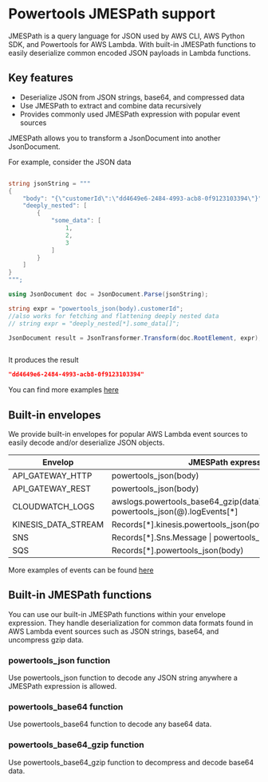 # Powertools JMESPath support

JMESPath is a query language for JSON used by AWS CLI, AWS Python SDK, and Powertools for AWS Lambda.
 With built-in JMESPath functions to easily deserialize common encoded JSON payloads in Lambda functions.

## Key features

- Deserialize JSON from JSON strings, base64, and compressed data
- Use JMESPath to extract and combine data recursively
- Provides commonly used JMESPath expression with popular event sources

JMESPath allows you to transform a JsonDocument into another JsonDocument.

For example, consider the JSON data

```csharp

string jsonString = """
{
    "body": "{\"customerId\":\"dd4649e6-2484-4993-acb8-0f9123103394\"}",
    "deeply_nested": [
        {
            "some_data": [
                1,
                2,
                3
            ]
        }
    ]
}
""";

using JsonDocument doc = JsonDocument.Parse(jsonString);

string expr = "powertools_json(body).customerId";
//also works for fetching and flattening deeply nested data
// string expr = "deeply_nested[*].some_data[]";

JsonDocument result = JsonTransformer.Transform(doc.RootElement, expr);



```

It produces the result
```json
"dd4649e6-2484-4993-acb8-0f9123103394"
```
 You can find more examples [here](../../tests/AWS.Lambda.Powertools.JMESPath.Tests/JmesPathExamples.cs)
 
## Built-in envelopes

We provide built-in envelopes for popular AWS Lambda event sources to easily decode and/or deserialize JSON objects.

| Envelop             | JMESPath expression                                                         |
|---------------------|-----------------------------------------------------------------------------|
| API_GATEWAY_HTTP    | powertools_json(body)                                                       |
| API_GATEWAY_REST    | powertools_json(body)                                                       |
| CLOUDWATCH_LOGS     | awslogs.powertools_base64_gzip(data) &#124; powertools_json(@).logEvents[*] |
| KINESIS_DATA_STREAM | Records[*].kinesis.powertools_json(powertools_base64(data))                 |
| SNS                 | Records[*].Sns.Message &#124; powertools_json(@)                            |
| SQS                 | Records[*].powertools_json(body)                                            |

More examples of events can be found [here](../../tests/AWS.Lambda.Powertools.JMESPath.Tests/test_files)

## Built-in JMESPath functions
You can use our built-in JMESPath functions within your envelope expression. They handle deserialization for common data formats found in AWS Lambda event sources such as JSON strings, base64, and uncompress gzip data.

### powertools_json function
Use powertools_json function to decode any JSON string anywhere a JMESPath expression is allowed.

### powertools_base64 function
Use powertools_base64 function to decode any base64 data.

### powertools_base64_gzip function
Use powertools_base64_gzip function to decompress and decode base64 data.